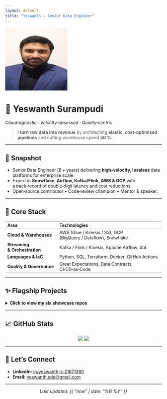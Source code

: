 ```yaml
---
layout: default
title: "Yeswanth — Senior Data Engineer"
---
```


 
<p align="left">
  <img src="assets/img/yeswanth_headshot.jpg" alt="yeswanth s" width="200" height="200">
</p>

# 👋 Yeswanth Surampudi

*Cloud‑agnostic · Velocity‑obsessed · Quality‑centric*
> **I turn raw data into revenue** by architecting **elastic, cost‑optimised pipelines** and cutting warehouse spend **50 %**.

---

## 🚀 Snapshot
- Senior Data Engineer (8 + years) delivering **high‑velocity, lossless** data platforms for enterprise scale.  
- Expert in **Snowflake, Airflow, Kafka/Flink, AWS & GCP** with a track‑record of double‑digit latency and cost reductions.  
- Open‑source contributor • Code‑review champion • Mentor & speaker.

---

## 🔧 Core Stack

| Area | Technologies |
| :--- | :--- |
| **Cloud & Warehouses** | AWS (Glue / Kinesis / S3), GCP (BigQuery / Dataflow), Snowflake |
| **Streaming & Orchestration** | Kafka / Flink / Kinesis, Apache Airflow, dbt |
| **Languages & IaC** | Python, SQL, Terraform, Docker, GitHub Actions |
| **Quality & Governance** | Great Expectations, Data Contracts, CI‑CD‑as‑Code |

---

## ✨ Flagship Projects
<details>
  <summary><b>Click to view my six showcase repos</b></summary>

| ⭐ Repo | Impact Highlight |
| :--- | :--- |
| **[pipeline-automation](https://github.com/yeswanth-s1th/pipeline-automation)** | Raw → Refined in **15 min** (‑92 % SLA) |
| **[curation-optimizer](https://github.com/yeswanth-s1th/curation-optimizer)** | Latency **90 min → 6 min**, Snowflake spend **‑50 %** |
| **[sftp-user-manager](https://github.com/yeswanth-s1th/sftp-user-manager)** | Zero unauthorised access, provisioning **30 min → 1.5 min** |
| **[availability-boost](https://github.com/yeswanth-s1th/availability-boost)** | API ingest latency **24 min → 2.6 min** (‑89 %) |
| **[api-integrations-hub](https://github.com/yeswanth-s1th/api-integrations-hub)** | **20 +** SaaS connectors, integration **15 d → 2 d** |
| **[data-cleansing-factory](https://github.com/yeswanth-s1th/data-cleansing-factory)** | Standardised **300 +** pipelines with deterministic transforms |

</details>

---

## 📈 GitHub Stats
<p align="center">
  <img src="https://github-readme-stats.vercel.app/api?username=yeswanth-s1th&show_icons=true&hide_border=true" />
  <img src="https://github-readme-stats.vercel.app/api/top-langs/?username=yeswanth-s1th&layout=compact&hide_border=true" />
</p>

---

## 🤝 Let’s Connect
- **LinkedIn:** [in/yeswanth-s-21871380](https://www.linkedin.com/in/yeswanth-s-21871380)  
- **Email:** yeswanth.sde@gmail.com

---

<p align="center"><em>Last updated: {{ "now" | date: "%B %Y" }}</em></p>
